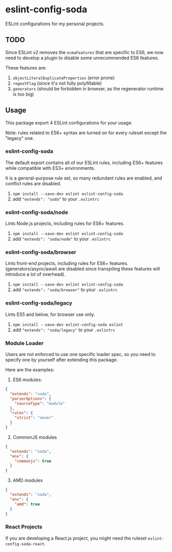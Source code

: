 # eslint-config-soda
ESLint configurations for my personal projects.

## TODO

Since ESLint v2 removes the `ecmaFeatures` that are specific to ES6,
we now need to develop a plugin to disable some unrecommended ES6 features.

These features are:

1. `objectLiteralDuplicateProperties` (error prone)
2. `regexYFlag` (since it's not fully polyfillable)
3. `generators` (should be forbidden in browser, as the regenerator runtime is too big)

## Usage

This package export 4 ESLint configurations for your usage.

Note: rules related to ES6+ syntax are turned on for every ruleset except the
"legacy" one.

### eslint-config-soda

The default export contains all of our ESLint rules, including ES6+ features while compatible with ES3+ environments.

It is a general-purpose rule set, so many redundant rules are enabled, and conflict rules are disabled.

1. `npm install --save-dev eslint eslint-config-soda`
2. add `"extends": "soda"` to your `.eslintrc`

### eslint-config-soda/node

Lints Node.js projects, including rules for ES6+ features.

1. `npm install --save-dev eslint eslint-config-soda`
2. add `"extends": "soda/node"` to your `.eslintrc`

### eslint-config-soda/browser

Lints front-end projects, including rules for ES6+ features.
(generators/async/await are disabled since transpiling these features will introduce a lot of overhead).

1. `npm install --save-dev eslint eslint-config-soda`
2. add `"extends": "soda/browser"` to your `.eslintrc`

### eslint-config-soda/legacy

Lints ES5 and below, for browser use only.

1. `npm install --save-dev eslint-config-soda eslint`
2. add `"extends": "soda/legacy"` to your `.eslintrc`

### Module Loader

Users are not enforced to use one specific loader spec, so you need to specify
one by yourself after extending this package.

Here are the examples:

1. ES6 modules:
```JSON
{
  "extends": "soda",
  "parserOptions": {
    "sourceType": "module"
  },
  "rules": {
    "strict": "never"
  }
}
```

2. CommonJS modules
```JSON
{
  "extends": "soda",
  "env": {
    "commonjs": true
  }
}
```

3. AMD modules
```JSON
{
  "extends": "soda",
  "env": {
    "amd": true
  }
}
```

### React Projects

If you are developing a React.js project, you might need the ruleset `eslint-config-soda-react`.
